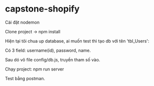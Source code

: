 ﻿# capstone-shopify

Cài đặt nodemon

Clone project -> npm install

Hiện tại tôi chua up database, ai muốn test thì tạo db với tên 'tbl_Users':

Có 3 field: username(id), password, name.

Sau dó vô file config/db.js, truyền tham số vào.

Chạy project: npm run server

Test bằng postman.